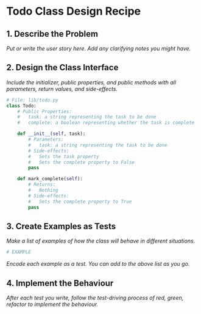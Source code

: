 # Todo Class Design Recipe

## 1. Describe the Problem

_Put or write the user story here. Add any clarifying notes you might have._

## 2. Design the Class Interface

_Include the initializer, public properties, and public methods with all parameters, return values, and side-effects._

```python
# File: lib/todo.py
class Todo:
    # Public Properties:
    #   task: a string representing the task to be done
    #   complete: a boolean representing whether the task is complete

    def __init__(self, task):
        # Parameters:
        #   task: a string representing the task to be done
        # Side-effects:
        #   Sets the task property
        #   Sets the complete property to False
        pass

    def mark_complete(self):
        # Returns:
        #   Nothing
        # Side-effects:
        #   Sets the complete property to True
        pass

```

## 3. Create Examples as Tests

_Make a list of examples of how the class will behave in different situations._

``` python
# EXAMPLE

```

_Encode each example as a test. You can add to the above list as you go._

## 4. Implement the Behaviour

_After each test you write, follow the test-driving process of red, green, refactor to implement the behaviour._
